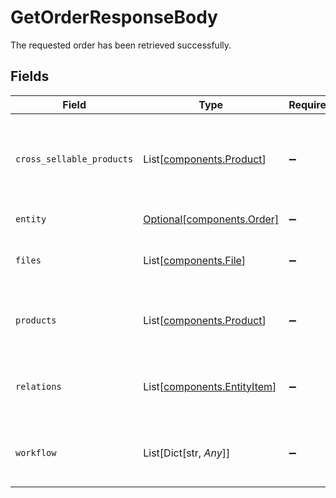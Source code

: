 # GetOrderResponseBody

The requested order has been retrieved successfully.


## Fields

| Field                                                            | Type                                                             | Required                                                         | Description                                                      |
| ---------------------------------------------------------------- | ---------------------------------------------------------------- | ---------------------------------------------------------------- | ---------------------------------------------------------------- |
| `cross_sellable_products`                                        | List[[components.Product](../../models/shared/product.md)]       | :heavy_minus_sign:                                               | The related cross sellable products of the requested order       |
| `entity`                                                         | [Optional[components.Order]](../../models/shared/order.md)       | :heavy_minus_sign:                                               | The order entity                                                 |
| `files`                                                          | List[[components.File](../../models/shared/file.md)]             | :heavy_minus_sign:                                               | The related files of the requested order                         |
| `products`                                                       | List[[components.Product](../../models/shared/product.md)]       | :heavy_minus_sign:                                               | The related products of the requested order                      |
| `relations`                                                      | List[[components.EntityItem](../../models/shared/entityitem.md)] | :heavy_minus_sign:                                               | The related entities of the requested order                      |
| `workflow`                                                       | List[Dict[str, *Any*]]                                           | :heavy_minus_sign:                                               | The related workflows of the requested order                     |